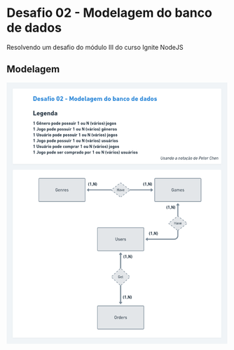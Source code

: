 # Desafio 02 - Modelagem do banco de dados

Resolvendo um desafio do módulo III do curso Ignite NodeJS

## Modelagem

<img alt="modelagem" src="./database-modeling.png" />
